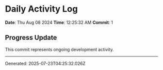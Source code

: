 # Daily Activity Log

**Date**: Thu Aug 08 2024
**Time**: 12:25:32 AM
**Commit**: 1

## Progress Update

This commit represents ongoing development activity.

---
Generated: 2025-07-23T04:25:32.026Z
